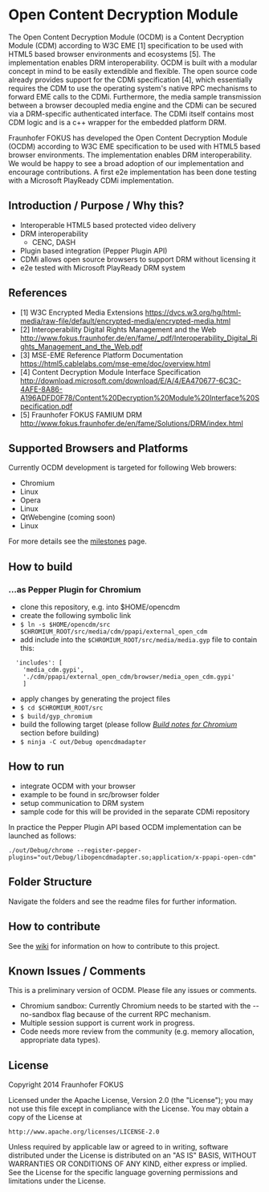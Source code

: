 # Open Content Decryption Module

The Open Content Decryption Module (OCDM) is a Content Decryption Module (CDM) according to W3C EME [1] specification to be used with HTML5 based browser environments and ecosystems [5]. The implementation enables DRM interoperability.
OCDM is built with a modular concept in mind to be easily extendible and flexible. The open source code already provides support for the CDMi specification [4], which essentially requires the CDM to use the operating system's native RPC mechanisms to forward EME calls to the CDMi.
Furthermore, the media sample transmission between a browser decoupled media engine and the CDMi can be secured via a DRM-specific authenticated interface. The CDMi itself contains most CDM logic and is a c++ wrapper for the embedded platform DRM.

Fraunhofer FOKUS has developed the Open Content Decryption Module (OCDM) according to W3C EME specification to be used with HTML5 based browser environments. The implementation enables DRM interoperability. We would be happy to see a broad adoption of our implementation and encourage contributions. A first e2e implementation has been done testing with a Microsoft PlayReady CDMi implementation.

## Introduction / Purpose / Why this?

* Interoperable HTML5 based protected video delivery
* DRM interoperability
  * CENC, DASH
* Plugin based integration (Pepper Plugin API)
* CDMi allows open source browsers to support DRM without licensing it
* e2e tested with Microsoft PlayReady DRM system

## References

* [1] W3C Encrypted Media Extensions https://dvcs.w3.org/hg/html-media/raw-file/default/encrypted-media/encrypted-media.html
* [2] Interoperability Digital Rights Management and the Web http://www.fokus.fraunhofer.de/en/fame/_pdf/Interoperability_Digital_Rights_Management_and_the_Web.pdf
* [3] MSE-EME Reference Platform Documentation https://html5.cablelabs.com/mse-eme/doc/overview.html
* [4] Content Decryption Module Interface Specification http://download.microsoft.com/download/E/A/4/EA470677-6C3C-4AFE-8A86-A196ADFD0F78/Content%20Decryption%20Module%20Interface%20Specification.pdf
* [5] Fraunhofer FOKUS FAMIUM DRM http://www.fokus.fraunhofer.de/en/fame/Solutions/DRM/index.html

## Supported Browsers and Platforms

Currently OCDM development is targeted for following Web browers:

* Chromium
 * Linux
* Opera
 * Linux
* QtWebengine (coming soon)
 * Linux

For more details see the [milestones](https://github.com/fraunhoferfokus/open-content-decryption-module/milestones) page.

## How to build

### ...as Pepper Plugin for Chromium
* clone this repository, e.g. into $HOME/opencdm
* create the following symbolic link
 * ```$ ln -s $HOME/opencdm/src $CHROMIUM_ROOT/src/media/cdm/ppapi/external_open_cdm```
* add include into the ```$CHROMIUM_ROOT/src/media/media.gyp``` file to contain this:
```
  'includes': [
    'media_cdm.gypi',
    './cdm/ppapi/external_open_cdm/browser/media_open_cdm.gypi'
    ]
```
* apply changes by generating the project files
 * ```$ cd $CHROMIUM_ROOT/src```
 * ```$ build/gyp_chromium```
* build the following target (please follow *[Build notes for Chromium](docs/build_notes_chromium.md)* section before building)
 * ```$ ninja -C out/Debug opencdmadapter```

## How to run
* integrate OCDM with your browser
 * example to be found in src/browser folder
* setup communication to DRM system
 * sample code for this will be provided in the separate CDMi repository

In practice the Pepper Plugin API based OCDM implementation can be launched as follows:

```
./out/Debug/chrome --register-pepper-plugins="out/Debug/libopencdmadapter.so;application/x-ppapi-open-cdm"
```

## Folder Structure

Navigate the folders and see the readme files for further information.

## How to contribute

See the [wiki](https://github.com/fraunhoferfokus/open-content-decryption-module/wiki) for information on how to contribute to this project.

## Known Issues / Comments

This is a preliminary version of OCDM. Please file any issues or comments.

* Chromium sandbox: Currently Chromium needs to be started with the --no-sandbox flag because of the current RPC mechanism.
* Multiple session support is current work in progress.
* Code needs more review from the community (e.g. memory allocation, appropriate data types).

## License

Copyright 2014 Fraunhofer FOKUS

Licensed under the Apache License, Version 2.0 (the "License");
you may not use this file except in compliance with the License.
You may obtain a copy of the License at

    http://www.apache.org/licenses/LICENSE-2.0

Unless required by applicable law or agreed to in writing, software
distributed under the License is distributed on an "AS IS" BASIS,
WITHOUT WARRANTIES OR CONDITIONS OF ANY KIND, either express or implied.
See the License for the specific language governing permissions and
limitations under the License.
